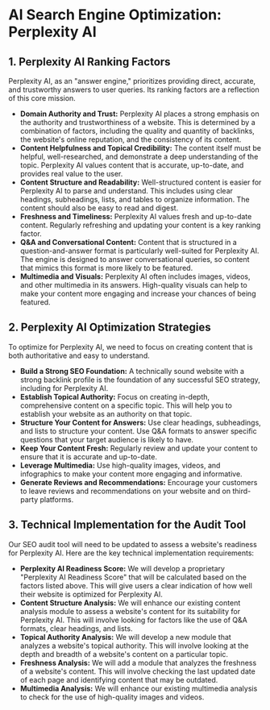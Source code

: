 # AI Search Engine Optimization: Perplexity AI

## 1. Perplexity AI Ranking Factors

Perplexity AI, as an "answer engine," prioritizes providing direct, accurate, and trustworthy answers to user queries. Its ranking factors are a reflection of this core mission.

- **Domain Authority and Trust:** Perplexity AI places a strong emphasis on the authority and trustworthiness of a website. This is determined by a combination of factors, including the quality and quantity of backlinks, the website's online reputation, and the consistency of its content.
- **Content Helpfulness and Topical Credibility:** The content itself must be helpful, well-researched, and demonstrate a deep understanding of the topic. Perplexity AI values content that is accurate, up-to-date, and provides real value to the user.
- **Content Structure and Readability:** Well-structured content is easier for Perplexity AI to parse and understand. This includes using clear headings, subheadings, lists, and tables to organize information. The content should also be easy to read and digest.
- **Freshness and Timeliness:** Perplexity AI values fresh and up-to-date content. Regularly refreshing and updating your content is a key ranking factor.
- **Q&A and Conversational Content:** Content that is structured in a question-and-answer format is particularly well-suited for Perplexity AI. The engine is designed to answer conversational queries, so content that mimics this format is more likely to be featured.
- **Multimedia and Visuals:** Perplexity AI often includes images, videos, and other multimedia in its answers. High-quality visuals can help to make your content more engaging and increase your chances of being featured.

## 2. Perplexity AI Optimization Strategies

To optimize for Perplexity AI, we need to focus on creating content that is both authoritative and easy to understand.

- **Build a Strong SEO Foundation:** A technically sound website with a strong backlink profile is the foundation of any successful SEO strategy, including for Perplexity AI.
- **Establish Topical Authority:** Focus on creating in-depth, comprehensive content on a specific topic. This will help you to establish your website as an authority on that topic.
- **Structure Your Content for Answers:** Use clear headings, subheadings, and lists to structure your content. Use Q&A formats to answer specific questions that your target audience is likely to have.
- **Keep Your Content Fresh:** Regularly review and update your content to ensure that it is accurate and up-to-date.
- **Leverage Multimedia:** Use high-quality images, videos, and infographics to make your content more engaging and informative.
- **Generate Reviews and Recommendations:** Encourage your customers to leave reviews and recommendations on your website and on third-party platforms.

## 3. Technical Implementation for the Audit Tool

Our SEO audit tool will need to be updated to assess a website's readiness for Perplexity AI. Here are the key technical implementation requirements:

- **Perplexity AI Readiness Score:** We will develop a proprietary "Perplexity AI Readiness Score" that will be calculated based on the factors listed above. This will give users a clear indication of how well their website is optimized for Perplexity AI.
- **Content Structure Analysis:** We will enhance our existing content analysis module to assess a website's content for its suitability for Perplexity AI. This will involve looking for factors like the use of Q&A formats, clear headings, and lists.
- **Topical Authority Analysis:** We will develop a new module that analyzes a website's topical authority. This will involve looking at the depth and breadth of a website's content on a particular topic.
- **Freshness Analysis:** We will add a module that analyzes the freshness of a website's content. This will involve checking the last updated date of each page and identifying content that may be outdated.
- **Multimedia Analysis:** We will enhance our existing multimedia analysis to check for the use of high-quality images and videos.
